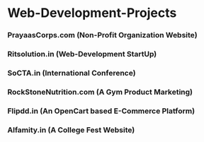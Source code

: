 # Web-Development-Projects

### PrayaasCorps.com (Non-Profit Organization Website)

### Ritsolution.in (Web-Development StartUp)

### SoCTA.in (International Conference)

### RockStoneNutrition.com (A Gym Product Marketing)

### Flipdd.in (An OpenCart based E-Commerce Platform)

### Alfamity.in (A College Fest Website)
